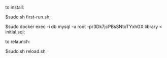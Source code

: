 to install: 

$sudo sh first-run.sh;

$sudo docker exec -i db mysql -u root -pr3Dk7jcPBsSNtoTYxhGX library < initial.sql;

to relaunch: 

$sudo sh reload.sh
